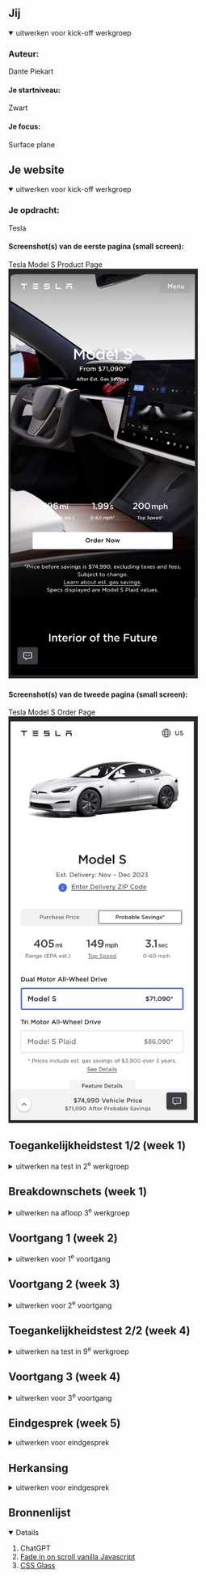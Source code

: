 ## Jij

<details open>
  <summary>uitwerken voor kick-off werkgroep</summary>

  ### Auteur:
  Dante Piekart

  #### Je startniveau:
  Zwart

  #### Je focus:
  Surface plane
 
</details>





## Je website

<details open>
  <summary>uitwerken voor kick-off werkgroep</summary>

  ### Je opdracht:
  Tesla

  #### Screenshot(s) van de eerste pagina (small screen): 
  Tesla Model S Product Page
  <img src="./readme-images/productPage.jpg" width="375px" alt="Tesla Model S Product Page">

  #### Screenshot(s) van de tweede pagina (small screen):
  Tesla Model S Order Page
  <img src="./readme-images/orderPage.jpg" width="375px" alt="Tesla Model S Order Page">
 
</details>



## Toegankelijkheidstest 1/2 (week 1)

<details>
  <summary>uitwerken na test in 2<sup>e</sup> werkgroep</summary>

  ### Bevindingen
  De screen reader leest de website goed voor.
  Alleen de animaties lopen een beetje vast op het moment dat de screenreader naar beneden wilt scrollen.
  Sommige stukken stekst staan genest in andere kopjes waardoor de screen reader soms de zelfde stuk tekst twee keer leest.
</details>



## Breakdownschets (week 1)

<details>
  <summary>uitwerken na afloop 3<sup>e</sup> werkgroep</summary>

  ### Model S Product Page:
  <img src="./readme-images/breakdown1.png" width="375px" alt="breakdown van de hele pagina">

  ### Order Model S:
  <img src="./readme-images/breakdown2.png" width="375px" alt="breakdown van de hele pagina">

</details>





## Voortgang 1 (week 2)

<details>
  <summary>uitwerken voor 1<sup>e</sup> voortgang</summary>

  ### Stand van zaken
  Tijdens de lessen heb ik feedback gekregen op mijn html code. Ik gebruikte veel divs, had geen nav,ul en li, en had geen alt's bij mijn img tags. Dit had ik echter nog niet geimplementeerd. Ik wilde mij eerst focusen op de structuur en wilde daarna focusen op de details in de elementen.

</details>





## Voortgang 2 (week 3)

<details>
  <summary>uitwerken voor 2<sup>e</sup> voortgang</summary>

  ### Stand van zaken
  Ik heb besloten in deze week mijn aanpak aan te passen. Ik had eerst besloten om mijn website responsive te maken. Echter heb ik niet goed gelet op mijn programmeren en na de ontdekking dat de verschillen tussen de mobile en desktop website van Tesla te groot zijn heb ik besloten om te gaan voor de surface plane.
  De Tesla website zit vol met kleine micro interacties, animaties, en andere kleine javascript ellementen, dus de surface plane moet een goede toevoeging zijn voor mijn werk.

</details>





## Toegankelijkheidstest 2/2 (week 4)

<details>
  <summary>uitwerken na test in 9<sup>e</sup> werkgroep</summary>

  ### Bevindingen
  Tijdens de toegankelijkheids test heb ik de screenreader gebruikt om mijn website te testen. De test was succesvol. Alle elementen worden duidelijk voorgelezen en de screenreader skipt geen elementen en leest geen element dubbel voor. Foto's en knoppen worden duidelijk toegelicht.

</details>





## Voortgang 3 (week 4)

<details>
  <summary>uitwerken voor 3<sup>e</sup> voortgang</summary>

  ### Stand van zaken
  Deze week heb ik weinig kunnen werken aan mijn website door prive omstandigheden.

</details>





## Eindgesprek (week 5)

<details>
  <summary>uitwerken voor eindgesprek</summary>

  ### Dit ging goed/Heb ik geleerd: 
  De html als css was mij goed gellukt, de opbouw en streuctuur ziet er netjes uit. Alleen door tijd tekort heb ik jammergenoeg niet kunnen werken aan de surface plane en de tweede pagina.

  <img src="./readme-images/screen1.png" width="375px" alt="screen 1">


  ### Dit was lastig/Is niet gelukt:
  Het moeilijkste was om de css goed op orde te krijgen. Veel elementen werden hergebruikt op de website maar met kleine aanpassingen. Hierdoor moest ik voor elk component naast de hergebruikte code ook nog extra code schrijven.

</details>





## Herkansing

<details>
  <summary>uitwerken voor eindgesprek</summary>

  ### Dit ging goed/Heb ik geleerd: 
  Voor de herkansing is het mij gellukt alles af te maken. Beide pagina's zijn netjes uitgewerkt met html en css en de screenreader heeft geen moeite om de pagina's goed voor te lezen.

  <img src="./readme-images/screen1.png" width="375px" alt="screen 1">
  <img src="./readme-images/screen2.png" width="375px" alt="screen 2">


  ### Dit was lastig/Is niet gelukt:
De javascript was in het begin wat lastig. De DOM injection op de order pagina was vrij nieuw voor mij en ik had paar pogingen nodig om de code goed op orde te krijgen. Zelfs nu is de code nog niet perfect. Als je de knoppen voor purchase price en probable savings gebruikt, stopt de rest van de code.
</details>





## Bronnenlijst

<details open>

  1. ChatGPT
  2. [Fade in on scroll vanilla Javascript](https://codepen.io/bstonedev/pen/MWWZgKz)
  3. [CSS Glass](https://css.glass/)

</details>